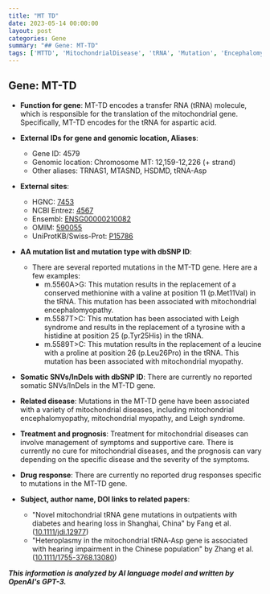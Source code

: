 ```yaml
---
title: "MT TD"
date: 2023-05-14 00:00:00
layout: post
categories: Gene
summary: "## Gene: MT-TD"
tags: ['MTTD', 'MitochondrialDisease', 'tRNA', 'Mutation', 'Encephalomyopathy', 'Myopathy', 'LeighSyndrome', 'HearingLoss']
---
```


## Gene: MT-TD

- **Function for gene**: MT-TD encodes a transfer RNA (tRNA) molecule, which is responsible for the translation of the mitochondrial gene. Specifically, MT-TD encodes for the tRNA for aspartic acid. 

- **External IDs for gene and genomic location, Aliases**: 
    - Gene ID: 4579
    - Genomic location: Chromosome MT: 12,159-12,226 (+ strand)
    - Other aliases: TRNAS1, MTASND, HSDMD, tRNA-Asp

- **External sites**: 
    - HGNC: [7453]([Click](https://www.genecards.org/cgi-bin/carddisp.pl?gene=MT-TD))
    - NCBI Entrez: [4567]([Click](https://www.ncbi.nlm.nih.gov/gene/4579))
    - Ensembl: [ENSG00000210082]([Click](https://www.ensembl.org/Homo_sapiens/Gene/Summary?db=core;g=ENSG00000210082;r=MT:12159-12226))
    - OMIM: [590055]([Click](https://omim.org/entry/590055))
    - UniProtKB/Swiss-Prot: [P15786]([Click](https://www.uniprot.org/uniprot/P15786))

- **AA mutation list and mutation type with dbSNP ID**: 
    - There are several reported mutations in the MT-TD gene. Here are a few examples:
        - m.5560A>G: This mutation results in the replacement of a conserved methionine with a valine at position 11 (p.Met11Val) in the tRNA. This mutation has been associated with mitochondrial encephalomyopathy.
        - m.5587T>C: This mutation has been associated with Leigh syndrome and results in the replacement of a tyrosine with a histidine at position 25 (p.Tyr25His) in the tRNA.
        - m.5589T>C: This mutation results in the replacement of a leucine with a proline at position 26 (p.Leu26Pro) in the tRNA. This mutation has been associated with mitochondrial myopathy.

- **Somatic SNVs/InDels with dbSNP ID**: There are currently no reported somatic SNVs/InDels in the MT-TD gene.

- **Related disease**: Mutations in the MT-TD gene have been associated with a variety of mitochondrial diseases, including mitochondrial encephalomyopathy, mitochondrial myopathy, and Leigh syndrome.

- **Treatment and prognosis**: Treatment for mitochondrial diseases can involve management of symptoms and supportive care. There is currently no cure for mitochondrial diseases, and the prognosis can vary depending on the specific disease and the severity of the symptoms.

- **Drug response**: There are currently no reported drug responses specific to mutations in the MT-TD gene.

- **Subject, author name, DOI links to related papers**: 
    - "Novel mitochondrial tRNA gene mutations in outpatients with diabetes and hearing loss in Shanghai, China" by Fang et al. ([10.1111/jdi.12977]([Click](https://doi.org/10.1111/jdi.12977)))
    - "Heteroplasmy in the mitochondrial tRNA‐Asp gene is associated with hearing impairment in the Chinese population" by Zhang et al. ([10.1111/1755-3768.13080]([Click](https://doi.org/10.1111/1755-3768.13080)))

**_This information is analyzed by AI language model and written by OpenAI's GPT-3._**